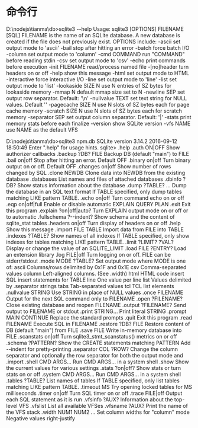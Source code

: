 # 命令行

D:\nodejs\tianma\db>sqlite3 --help
Usage: sqlite3 [OPTIONS] FILENAME [SQL]
FILENAME is the name of an SQLite database. A new database is created
if the file does not previously exist.
OPTIONS include:
  -ascii               set output mode to 'ascii'
  -bail                stop after hitting an error
  -batch               force batch I/O
  -column              set output mode to 'column'
  -cmd COMMAND         run "COMMAND" before reading stdin
  -csv                 set output mode to 'csv'
  -echo                print commands before execution
  -init FILENAME       read/process named file
  -[no]header          turn headers on or off
  -help                show this message
  -html                set output mode to HTML
  -interactive         force interactive I/O
  -line                set output mode to 'line'
  -list                set output mode to 'list'
  -lookaside SIZE N    use N entries of SZ bytes for lookaside memory
  -mmap N              default mmap size set to N
  -newline SEP         set output row separator. Default: '\n'
  -nullvalue TEXT      set text string for NULL values. Default ''
  -pagecache SIZE N    use N slots of SZ bytes each for page cache memory
  -scratch SIZE N      use N slots of SZ bytes each for scratch memory
  -separator SEP       set output column separator. Default: '|'
  -stats               print memory stats before each finalize
  -version             show SQLite version
  -vfs NAME            use NAME as the default VFS

D:\nodejs\tianma\db>sqlite3 npm.db
SQLite version 3.14.2 2016-09-12 18:50:49
Enter ".help" for usage hints.
sqlite> .help
.auth ON|OFF           Show authorizer callbacks
.backup ?DB? FILE      Backup DB (default "main") to FILE
.bail on|off           Stop after hitting an error.  Default OFF
.binary on|off         Turn binary output on or off.  Default OFF
.changes on|off        Show number of rows changed by SQL
.clone NEWDB           Clone data into NEWDB from the existing database
.databases             List names and files of attached databases
.dbinfo ?DB?           Show status information about the database
.dump ?TABLE? ...      Dump the database in an SQL text format
                         If TABLE specified, only dump tables matching
                         LIKE pattern TABLE.
.echo on|off           Turn command echo on or off
.eqp on|off|full       Enable or disable automatic EXPLAIN QUERY PLAN
.exit                  Exit this program
.explain ?on|off|auto? Turn EXPLAIN output mode on or off or to automatic
.fullschema ?--indent? Show schema and the content of sqlite_stat tables
.headers on|off        Turn display of headers on or off
.help                  Show this message
.import FILE TABLE     Import data from FILE into TABLE
.indexes ?TABLE?       Show names of all indexes
                         If TABLE specified, only show indexes for tables
                         matching LIKE pattern TABLE.
.limit ?LIMIT? ?VAL?   Display or change the value of an SQLITE_LIMIT
.load FILE ?ENTRY?     Load an extension library
.log FILE|off          Turn logging on or off.  FILE can be stderr/stdout
.mode MODE ?TABLE?     Set output mode where MODE is one of:
                         ascii    Columns/rows delimited by 0x1F and 0x1E
                         csv      Comma-separated values
                         column   Left-aligned columns.  (See .width)
                         html     HTML <table> code
                         insert   SQL insert statements for TABLE
                         line     One value per line
                         list     Values delimited by .separator strings
                         tabs     Tab-separated values
                         tcl      TCL list elements
.nullvalue STRING      Use STRING in place of NULL values
.once FILENAME         Output for the next SQL command only to FILENAME
.open ?FILENAME?       Close existing database and reopen FILENAME
.output ?FILENAME?     Send output to FILENAME or stdout
.print STRING...       Print literal STRING
.prompt MAIN CONTINUE  Replace the standard prompts
.quit                  Exit this program
.read FILENAME         Execute SQL in FILENAME
.restore ?DB? FILE     Restore content of DB (default "main") from FILE
.save FILE             Write in-memory database into FILE
.scanstats on|off      Turn sqlite3_stmt_scanstatus() metrics on or off
.schema ?PATTERN?      Show the CREATE statements matching PATTERN
                          Add --indent for pretty-printing
.separator COL ?ROW?   Change the column separator and optionally the row
                         separator for both the output mode and .import
.shell CMD ARGS...     Run CMD ARGS... in a system shell
.show                  Show the current values for various settings
.stats ?on|off?        Show stats or turn stats on or off
.system CMD ARGS...    Run CMD ARGS... in a system shell
.tables ?TABLE?        List names of tables
                         If TABLE specified, only list tables matching
                         LIKE pattern TABLE.
.timeout MS            Try opening locked tables for MS milliseconds
.timer on|off          Turn SQL timer on or off
.trace FILE|off        Output each SQL statement as it is run
.vfsinfo ?AUX?         Information about the top-level VFS
.vfslist               List all available VFSes
.vfsname ?AUX?         Print the name of the VFS stack
.width NUM1 NUM2 ...   Set column widths for "column" mode
                         Negative values right-justify


